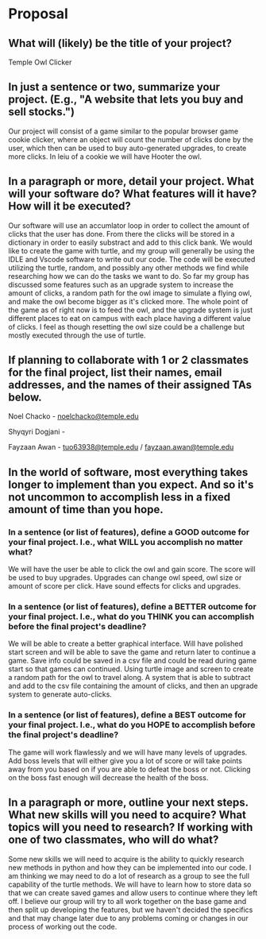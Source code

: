 # Proposal

## What will (likely) be the title of your project?

Temple Owl Clicker

## In just a sentence or two, summarize your project. (E.g., "A website that lets you buy and sell stocks.")

Our project will consist of a game similar to the popular browser game cookie clicker, where an object will count the number of clicks done by the user, which then can be used to buy auto-generated upgrades, to create more clicks. In leiu of a cookie we will have Hooter the owl.

## In a paragraph or more, detail your project. What will your software do? What features will it have? How will it be executed?

Our software will use an accumlator loop in order to collect the amount of clicks that the user has done. From there the clicks will be stored in a dictionary in order to easily substract and add to this click bank. We would like to create the game with turtle, and my group will generally be using the IDLE and Vscode software to write out our code. The code will be executed utilizing the turtle, random, and possibly any other methods we find while researching how we can do the tasks we want to do. So far my group has discussed some features such as an upgrade system to increase the amount of clicks, a random path for the owl image to simulate a flying owl, and make the owl become bigger as it's clicked more. The whole point of the game as of right now is to feed the owl, and the upgrade system is just different places to eat on campus with each place having a different value of clicks. I feel as though resetting the owl size could be a challenge but mostly executed through the use of turtle.

## If planning to collaborate with 1 or 2 classmates for the final project, list their names, email addresses, and the names of their assigned TAs below.

Noel Chacko - noelchacko@temple.edu

Shyqyri Dogjani -

Fayzaan Awan - tuo63938@temple.edu / fayzaan.awan@temple.edu

## In the world of software, most everything takes longer to implement than you expect. And so it's not uncommon to accomplish less in a fixed amount of time than you hope.

### In a sentence (or list of features), define a GOOD outcome for your final project. I.e., what WILL you accomplish no matter what?

We will have the user be able to click the owl and gain score. The score will be used to buy upgrades. Upgrades can change owl speed, owl size or amount of score per click. Have sound effects for clicks and upgrades.

### In a sentence (or list of features), define a BETTER outcome for your final project. I.e., what do you THINK you can accomplish before the final project's deadline?

We will be able to create a better graphical interface. Will have polished start screen and will be able to save the game and return later to continue a game. Save info could be saved in a csv file and could be read during game start so that games can continued. Using turtle image and screen to create a random path for the owl to travel along. A system that is able to subtract and add to the csv file containing the amount of clicks, and then an upgrade system to generate auto-clicks.

### In a sentence (or list of features), define a BEST outcome for your final project. I.e., what do you HOPE to accomplish before the final project's deadline?

The game will work flawlessly and we will have many levels of upgrades. Add boss levels that will either give you a lot of score or will take points away from you based on if you are able to defeat the boss or not. Clicking on the boss fast enough will decrease the health of the boss.

## In a paragraph or more, outline your next steps. What new skills will you need to acquire? What topics will you need to research? If working with one of two classmates, who will do what?

Some new skills we will need to acquire is the ability to quickly research new methods in python and how they can be implemented into our code. I am thinking we may need to do a lot of research as a group to see the full capability of the turtle methods. We will have to learn how to store data so that we can create saved games and allow users to continue where they left off. I believe our group will try to all work together on the base game and then split up developing the features, but we haven't decided the specifics and that may change later due to any problems coming or changes in our process of working out the code. 
